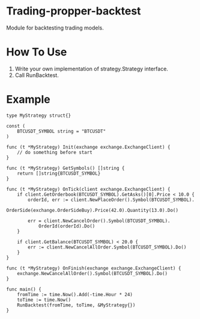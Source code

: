 # Trading-propper-backtest

Module for backtesting trading models.

# How To Use

1. Write your own implementation of strategy.Strategy interface.
2. Call RunBacktest.

# Example

```
type MyStrategy struct{}

const (
	BTCUSDT_SYMBOL string = "BTCUSDT"
)

func (t *MyStrategy) Init(exchange exchange.ExchangeClient) {
	// do something before start
}

func (t *MyStrategy) GetSymbols() []string {
	return []string{BTCUSDT_SYMBOL}
}

func (t *MyStrategy) OnTick(client exchange.ExchangeClient) {
	if client.GetOrderbook(BTCUSDT_SYMBOL).GetAsks()[0].Price < 10.0 {
		orderId, err := client.NewPlaceOrder().Symbol(BTCUSDT_SYMBOL).
			OrderSide(exchange.OrderSideBuy).Price(42.0).Quantity(13.0).Do()

		err = client.NewCancelOrder().Symbol(BTCUSDT_SYMBOL).
			OrderId(orderId).Do()
	}

	if client.GetBalance(BTCUSDT_SYMBOL) < 20.0 {
		err := client.NewCancelAllOrder.Symbol(BTCUSDT_SYMBOL).Do()
	}
}

func (t *MyStrategy) OnFinish(exchange exchange.ExchangeClient) {
	exchange.NewCancelAllOrder().Symbol(BTCUSDT_SYMBOL).Do()
}

func main() {
	fromTime := time.Now().Add(-time.Hour * 24)
	toTime := time.Now()
	RunBacktest(fromTime, toTime, &MyStrategy{})
}
```